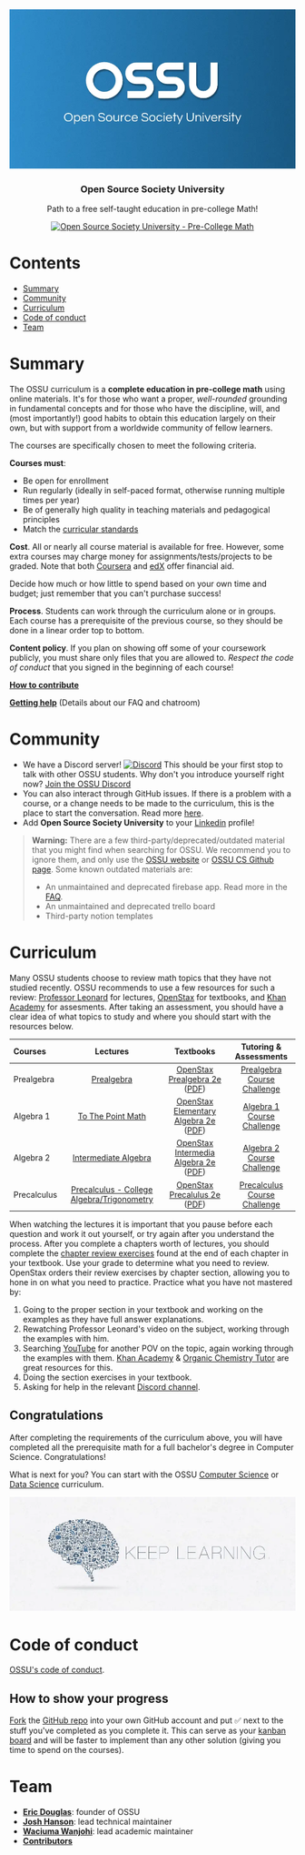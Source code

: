 <div align="center" style="text-align: center">
<img src="images/ossu-logo.webp" alt="Open Source Society logo"/>
<h3>Open Source Society University</h3>
<p>
  Path to a free self-taught education in pre-college Math!
</p>
<p>
  <a href="https://github.com/ossu/precollege-math">
    <img alt="Open Source Society University - Pre-College Math" src="https://img.shields.io/badge/OSSU-precollege--math-blue.svg"
  ></a>
</p>
</div>

# Contents

- [Summary](#summary)
- [Community](#community)
- [Curriculum](#curriculum)
- [Code of conduct](#code-of-conduct)
- [Team](#team)

# Summary

The OSSU curriculum is a **complete education in pre-college math** using online materials.
It's for those who want a proper, *well-rounded* grounding in fundamental concepts
and for those who have the discipline, will, and (most importantly!) good habits to obtain this education largely on their own,
but with support from a worldwide community of fellow learners.

The courses are specifically chosen to meet the following criteria.

**Courses must**:
- Be open for enrollment
- Run regularly (ideally in self-paced format, otherwise running multiple times per year)
- Be of generally high quality in teaching materials and pedagogical principles
- Match the [curricular standards](CURRICULAR_GUIDELINES.md)

**Cost**. All or nearly all course material is available for free. However, some extra courses may charge money for assignments/tests/projects to be graded.
Note that both [Coursera](https://www.coursera.support/s/article/209819033-Apply-for-Financial-Aid-or-a-Scholarship?language=en_US) and [edX](https://courses.edx.org/financial-assistance/) offer financial aid.

Decide how much or how little to spend based on your own time and budget;
just remember that you can't purchase success!

**Process**. Students can work through the curriculum alone or in groups. Each course has a prerequisite of the previous course, so they should be done in a linear order top to bottom.

**Content policy**. If you plan on showing off some of your coursework publicly, you must share only files that you are allowed to.
*Respect the code of conduct* that you signed in the beginning of each course!

**[How to contribute](CONTRIBUTING.md)**

**[Getting help](HELP.md)** (Details about our FAQ and chatroom)

# Community

- We have a Discord server! [![Discord](https://img.shields.io/discord/744385009028431943.svg?label=&logo=discord&logoColor=ffffff&color=7389D8&labelColor=6A7EC2)](https://discord.gg/wuytwK5s9h) This should be your first stop to talk with other OSSU students. Why don't you introduce yourself right now? [Join the OSSU Discord](https://discord.gg/wuytwK5s9h)
- You can also interact through GitHub issues. If there is a problem with a course, or a change needs to be made to the curriculum, this is the place to start the conversation. Read more [here](CONTRIBUTING.md).
- Add **Open Source Society University** to your [Linkedin](https://www.linkedin.com/school/11272443/) profile!

> **Warning:** There are a few third-party/deprecated/outdated material that you might find when searching for OSSU. We recommend you to ignore them, and only use the [OSSU website](https://ossu.dev) or [OSSU CS Github page](https://github.com/ossu). Some known outdated materials are:
>  - An unmaintained and deprecated firebase app. Read more in the [FAQ](./FAQ.md#why-is-the-firebase-ossu-app-different-or-broken).
>  - An unmaintained and deprecated trello board
>  - Third-party notion templates

# Curriculum

Many OSSU students choose to review math topics that they have not studied recently.
OSSU recommends to use a few resources for such a review: [Professor Leonard](https://www.youtube.com/@ProfessorLeonard/playlists) for lectures, [OpenStax](https://openstax.org/subjects/math) for textbooks, and [Khan Academy](https://www.khanacademy.org/) for assesments.
After taking an assessment, you should have a clear idea of what topics to study and where you should start with the resources below.

Courses | Lectures | Textbooks | Tutoring & Assessments
:-- | :--: | :--: | :--:
Prealgebra | [Prealgebra](https://m.youtube.com/playlist?list=PL4C9296DF81B9EF13) | [OpenStax Prealgebra 2e](https://openstax.org/books/prealgebra-2e/pages/1-introduction) ([PDF](https://assets.openstax.org/oscms-prodcms/media/documents/Prealgebra2e-WEB_0qbw93r.pdf)) | [Prealgebra Course Challenge](https://www.khanacademy.org/math/pre-algebra/test/xb4832e56:course-challenge)
Algebra 1 | [To The Point Math](https://m.youtube.com/playlist?list=PLDesaqWTN6ETc1ZwHWijCBcZ2gOvS2tTN) | [OpenStax Elementary Algebra 2e](https://openstax.org/books/elementary-algebra-2e/pages/1-introduction) ([PDF](https://assets.openstax.org/oscms-prodcms/media/documents/ElementaryAlgebra2e-WEB_3zxfu3Z.pdf)) | [Algebra 1 Course Challenge](https://www.khanacademy.org/math/algebra/test/x2f8bb11595b61c86:course-challenge)
Algebra 2 | [Intermediate Algebra](https://m.youtube.com/playlist?list=PLC292123722B1B450) | [OpenStax Intermedia Algebra 2e](https://openstax.org/books/intermediate-algebra-2e/pages/1-introduction) ([PDF](https://assets.openstax.org/oscms-prodcms/media/documents/IntermediateAlgebra2e-WEB_RlpFLLx.pdf)) | [Algebra 2 Course Challenge](https://www.khanacademy.org/math/algebra2/test/x2ec2f6f830c9fb89:course-challenge)
Precalculus | [Precalculus - College Algebra/Trigonometry](https://m.youtube.com/playlist?list=PLDesaqWTN6ESsmwELdrzhcGiRhk5DjwLP) | [OpenStax Precalulus 2e](https://openstax.org/books/precalculus-2e/pages/1-introduction-to-functions) ([PDF](https://assets.openstax.org/oscms-prodcms/media/documents/Precalculus_2e-WEB.pdf)) | [Precalculus Course Challenge](https://www.khanacademy.org/math/precalculus/test/x9e81a4f98389efdf:course-challenge)

When watching the lectures it is important that you pause before each question and work it out yourself, or try again after you understand the process.
After you complete a chapters worth of lectures, you should complete the [chapter review exercises](https://openstax.org/books/precalculus-2e/pages/1-review-exercises) found at the end of each chapter in your textbook.
Use your grade to determine what you need to review. OpenStax orders their review exercises by chapter section, allowing you to hone in on what you need to practice.
Practice what you have not mastered by:
1. Going to the proper section in your textbook and working on the examples as they have full answer explanations.
2. Rewatching Professor Leonard's video on the subject, working through the examples with him.
3. Searching [YouTube](https://www.youtube.com/) for another POV on the topic, again working through the examples with them. [Khan Academy](https://www.youtube.com/@khanacademy) & [Organic Chemistry Tutor](https://www.youtube.com/@TheOrganicChemistryTutor) are great resources for this.
4. Doing the section exercises in your textbook.
5. Asking for help in the relevant [Discord channel](https://discord.com/channels/744385009028431943/744971809056751687).

## Congratulations

After completing the requirements of the curriculum above,
you will have completed all the prerequisite math for a full bachelor's degree in Computer Science.
Congratulations!

What is next for you? You can start with the OSSU [Computer Science](https://cs.ossu.dev) or [Data Science](https://ds.ossu.dev) curriculum.

![keep learning](images/keep-learning.webp)

# Code of conduct
[OSSU's code of conduct](https://github.com/ossu/code-of-conduct).

## How to show your progress

[Fork](https://www.freecodecamp.org/news/how-to-fork-a-github-repository/) the [GitHub repo](https://github.com/ossu/precollege-math) into your own GitHub account and put ✅ next to the stuff you've completed as you complete it. This can serve as your [kanban board](https://en.wikipedia.org/wiki/Kanban_board) and will be faster to implement than any other solution (giving you time to spend on the courses).

# Team

* **[Eric Douglas](https://github.com/ericdouglas)**: founder of OSSU
* **[Josh Hanson](https://github.com/joshmhanson)**: lead technical maintainer
* **[Waciuma Wanjohi](https://github.com/waciumawanjohi)**: lead academic maintainer
* **[Contributors](https://github.com/ossu/computer-science/graphs/contributors)**
